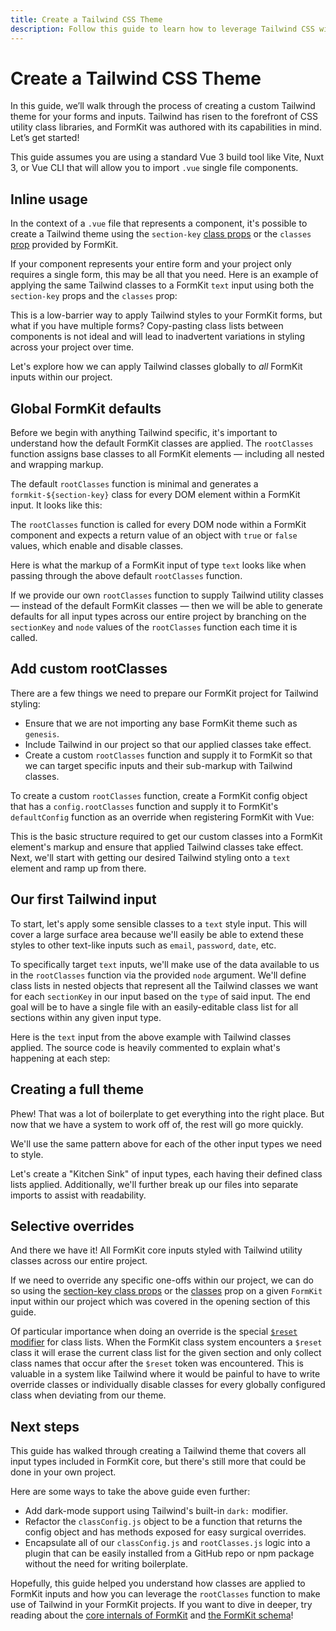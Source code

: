 ```yaml
---
title: Create a Tailwind CSS Theme
description: Follow this guide to learn how to leverage Tailwind CSS with your FormKit forms and inputs
---
```


# Create a Tailwind CSS Theme

In this guide, we’ll walk through the process of creating a custom Tailwind theme for your forms and inputs. Tailwind has risen to the forefront of CSS utility class libraries, and FormKit was authored with its capabilities in mind. Let’s get started!

<callout type="tip" label="SFC Build tool">
This guide assumes you are using a standard Vue 3 build tool like Vite, Nuxt 3, or Vue CLI that will allow you to import <code>.vue</code> single file components.
</callout>

## Inline usage

In the context of a `.vue` file that represents a component, it's possible to create a Tailwind theme using the `section-key` [class props](/essentials/styling#section-key-class-props) or the `classes` [prop](/essentials/styling#classes-prop) provided by FormKit.

If your component represents your entire form and your project only requires a single form, this may be all that you need. Here is an example of applying the same Tailwind classes to a FormKit `text` input using both the `section-key` props and the `classes` prop:

<example
  file="/_content/examples/guides/tailwind-theme/inline-usage/example.vue"
  css-framework="tailwind"
  :editable="true">
</example>

This is a low-barrier way to apply Tailwind styles to your FormKit forms, but what if you have multiple forms? Copy-pasting class lists between components is not ideal and will lead to inadvertent variations in styling across your project over time.

Let's explore how we can apply Tailwind classes globally to _all_ FormKit inputs within our project.

## Global FormKit defaults

Before we begin with anything Tailwind specific, it's important to understand how the default FormKit classes are applied. The `rootClasses` function assigns base classes to all FormKit elements — including all nested and wrapping markup.

The default `rootClasses` function is minimal and generates a `formkit-${section-key}` class for every DOM element within a FormKit input. It looks like this:

<example
  file="/_content/examples/guides/tailwind-theme/default-root-classes/formkit.config.js"
  mode="editor"
  :editable="false">
</example>

The `rootClasses` function is called for every DOM node within a FormKit component and expects a return value of an object with `true` or `false` values, which enable and disable classes.

Here is what the markup of a FormKit input of type `text` looks like when passing through the above default `rootClasses` function.

<example
  file="/_content/examples/guides/tailwind-theme/default-root-classes/default-text-input.vue"
  tabs="html"
  layout="column">
</example>

If we provide our own `rootClasses` function to supply Tailwind utility classes — instead of the default FormKit classes — then we will be able to generate defaults for all input types across our entire project by branching on the `sectionKey` and `node` values of the `rootClasses` function each time it is called.

## Add custom rootClasses

There are a few things we need to prepare our FormKit project for Tailwind styling:

- Ensure that we are not importing any base FormKit theme such as `genesis`.
- Include Tailwind in our project so that our applied classes take effect.
- Create a custom `rootClasses` function and supply it to FormKit so that we can target specific inputs and their sub-markup with Tailwind classes.

To create a custom `rootClasses` function, create a FormKit config object that has a `config.rootClasses` function and supply it to FormKit's `defaultConfig` function as an override when registering FormKit with Vue:

<example
  :file="[
    '/_content/examples/guides/tailwind-theme/custom-root-classes/app.js',
    '/_content/examples/guides/tailwind-theme/custom-root-classes/formkit.config.js',
    '/_content/examples/guides/tailwind-theme/custom-root-classes/tailwind.config.js'
  ]"
  mode="editor"
  init-file-tab="app.js"
  :editable="false"></example>

This is the basic structure required to get our custom classes into a FormKit element's markup and ensure that applied Tailwind classes take effect. Next, we'll start with getting our desired Tailwind styling onto a `text` element and ramp up from there.

## Our first Tailwind input

To start, let's apply some sensible classes to a `text` style input. This will cover a large surface area because we'll easily be able to extend these styles to other text-like inputs such as `email`, `password`, `date`, etc.

To specifically target `text` inputs, we'll make use of the data available to us in the `rootClasses` function via the provided `node` argument. We'll define class lists in nested objects that represent all the Tailwind classes we want for each `sectionKey` in our input based on the `type` of said input. The end goal will be to have a single file with an easily-editable class list for all sections within any given input type.

Here is the `text` input from the above example with Tailwind classes applied. The source code is heavily commented to explain what's happening at each step:

<example
  :file="[
    '/_content/examples/guides/tailwind-theme/tailwind-text-input/example.vue',
    '/_content/examples/guides/tailwind-theme/tailwind-text-input/formkit.config.js',
    '/_content/examples/guides/tailwind-theme/tailwind-text-input/rootClasses.js',
  ]"
  init-file-tab="rootClasses.js"
  css-framework="tailwind"
  layout="column"
  :editable="true"></example>

## Creating a full theme

Phew! That was a lot of boilerplate to get everything into the right place. But now that we have a system to work off of, the rest will go more quickly.

We'll use the same pattern above for each of the other input types we need to style.

Let's create a "Kitchen Sink" of input types, each having their defined class lists applied. Additionally, we'll further break up our files into separate imports to assist with readability.

<example
  :file="[
    '/_content/examples/guides/tailwind-theme/tailwind-theme/example.vue',
    '/_content/examples/guides/tailwind-theme/tailwind-theme/formkit.config.js',
    '/_content/examples/guides/tailwind-theme/tailwind-theme/rootClasses.js',
    '/_content/examples/guides/tailwind-theme/tailwind-theme/classConfig.js',
  ]"
  init-file-tab="classConfig.js"
  css-framework="tailwind"
  layout="auto"
  :editable="true"></example>

## Selective overrides

And there we have it! All FormKit core inputs styled with Tailwind utility classes across our entire project.

If we need to override any specific one-offs within our project, we can do so using the [section-key class props](/essentials/styling#section-key-class-props) or the [classes](/essentials/styling#classes-prop) prop on a given `FormKit` input within our project which was covered in the opening section of this guide.

Of particular importance when doing an override is the special [`$reset` modifier](/essentials/styling#resetting-classes) for class lists. When the FormKit class system encounters a `$reset` class it will erase the current class list for the given section and only collect class names that occur after the `$reset` token was encountered. This is valuable in a system like Tailwind where it would be painful to have to write override classes or individually disable classes for every globally configured class when deviating from our theme.

<example
  :file="[
    '/_content/examples/guides/tailwind-theme/override/example.vue',
    '/_content/examples/guides/tailwind-theme/override/formkit.config.js',
    '/_content/examples/guides/tailwind-theme/override/rootClasses.js',
    '/_content/examples/guides/tailwind-theme/override/classConfig.js',
  ]"
  init-file-tab="example.vue"
  css-framework="tailwind"
  layout="auto"
  :editable="true"></example>

## Next steps

This guide has walked through creating a Tailwind theme that covers all input types included in FormKit core, but there's still more that could be done in your own project.

Here are some ways to take the above guide even further:

- Add dark-mode support using Tailwind's built-in `dark:` modifier.
- Refactor the `classConfig.js` object to be a function that returns the config object and has methods exposed for easy surgical overrides.
- Encapsulate all of our `classConfig.js` and `rootClasses.js` logic into a plugin that can be easily installed from a GitHub repo or npm package without the need for writing boilerplate.

Hopefully, this guide helped you understand how classes are applied to FormKit inputs and how you can leverage the `rootClasses` function to make use of Tailwind in your FormKit projects. If you want to dive in deeper, try reading about the [core internals of FormKit](/advanced/core) and [the FormKit schema](/advanced/schema)!

<cta label="Want more? Start by reading about FormKit core." button="Dig deeper" href="/advanced/core"></cta>


